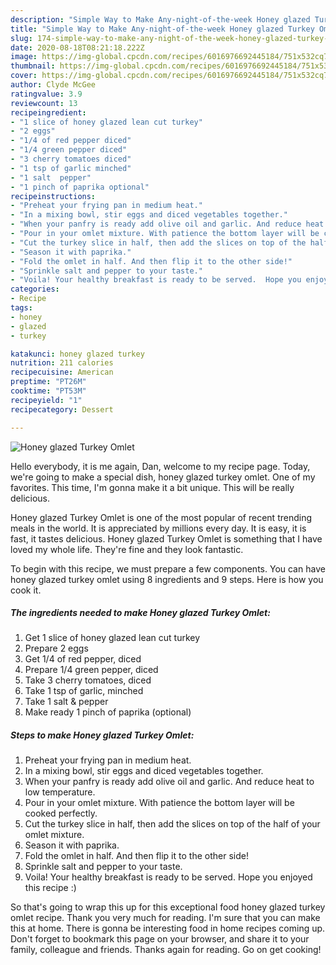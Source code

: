 ```yaml
---
description: "Simple Way to Make Any-night-of-the-week Honey glazed Turkey Omlet"
title: "Simple Way to Make Any-night-of-the-week Honey glazed Turkey Omlet"
slug: 174-simple-way-to-make-any-night-of-the-week-honey-glazed-turkey-omlet
date: 2020-08-18T08:21:18.222Z
image: https://img-global.cpcdn.com/recipes/6016976692445184/751x532cq70/honey-glazed-turkey-omlet-recipe-main-photo.jpg
thumbnail: https://img-global.cpcdn.com/recipes/6016976692445184/751x532cq70/honey-glazed-turkey-omlet-recipe-main-photo.jpg
cover: https://img-global.cpcdn.com/recipes/6016976692445184/751x532cq70/honey-glazed-turkey-omlet-recipe-main-photo.jpg
author: Clyde McGee
ratingvalue: 3.9
reviewcount: 13
recipeingredient:
- "1 slice of honey glazed lean cut turkey"
- "2 eggs"
- "1/4 of red pepper diced"
- "1/4 green pepper diced"
- "3 cherry tomatoes diced"
- "1 tsp of garlic minched"
- "1 salt  pepper"
- "1 pinch of paprika optional"
recipeinstructions:
- "Preheat your frying pan in medium heat."
- "In a mixing bowl, stir eggs and diced vegetables together."
- "When your panfry is ready add olive oil and garlic. And reduce heat to low temperature."
- "Pour in your omlet mixture. With patience the bottom layer will be cooked perfectly."
- "Cut the turkey slice in half, then add the slices on top of the half of your omlet mixture."
- "Season it with paprika."
- "Fold the omlet in half. And then flip it to the other side!"
- "Sprinkle salt and pepper to your taste."
- "Voila! Your healthy breakfast is ready to be served.  Hope you enjoyed this recipe :)"
categories:
- Recipe
tags:
- honey
- glazed
- turkey

katakunci: honey glazed turkey 
nutrition: 211 calories
recipecuisine: American
preptime: "PT26M"
cooktime: "PT53M"
recipeyield: "1"
recipecategory: Dessert

---
```



![Honey glazed Turkey Omlet](https://img-global.cpcdn.com/recipes/6016976692445184/751x532cq70/honey-glazed-turkey-omlet-recipe-main-photo.jpg)

Hello everybody, it is me again, Dan, welcome to my recipe page. Today, we're going to make a special dish, honey glazed turkey omlet. One of my favorites. This time, I'm gonna make it a bit unique. This will be really delicious.



Honey glazed Turkey Omlet is one of the most popular of recent trending meals in the world. It is appreciated by millions every day. It is easy, it is fast, it tastes delicious. Honey glazed Turkey Omlet is something that I have loved my whole life. They're fine and they look fantastic.


To begin with this recipe, we must prepare a few components. You can have honey glazed turkey omlet using 8 ingredients and 9 steps. Here is how you cook it.

<!--inarticleads1-->

##### The ingredients needed to make Honey glazed Turkey Omlet:

1. Get 1 slice of honey glazed lean cut turkey
1. Prepare 2 eggs
1. Get 1/4 of red pepper, diced
1. Prepare 1/4 green pepper, diced
1. Take 3 cherry tomatoes, diced
1. Take 1 tsp of garlic, minched
1. Take 1 salt &amp; pepper
1. Make ready 1 pinch of paprika (optional)




<!--inarticleads2-->

##### Steps to make Honey glazed Turkey Omlet:

1. Preheat your frying pan in medium heat.
1. In a mixing bowl, stir eggs and diced vegetables together.
1. When your panfry is ready add olive oil and garlic. And reduce heat to low temperature.
1. Pour in your omlet mixture. With patience the bottom layer will be cooked perfectly.
1. Cut the turkey slice in half, then add the slices on top of the half of your omlet mixture.
1. Season it with paprika.
1. Fold the omlet in half. And then flip it to the other side!
1. Sprinkle salt and pepper to your taste.
1. Voila! Your healthy breakfast is ready to be served.  Hope you enjoyed this recipe :)




So that's going to wrap this up for this exceptional food honey glazed turkey omlet recipe. Thank you very much for reading. I'm sure that you can make this at home. There is gonna be interesting food in home recipes coming up. Don't forget to bookmark this page on your browser, and share it to your family, colleague and friends. Thanks again for reading. Go on get cooking!
